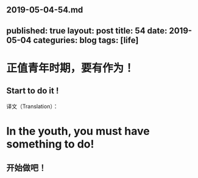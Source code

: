 2019-05-04-54.md
---
published: true
layout: post
title: 54
date: 2019-05-04
categuries: blog
tags: [life]
---

# 正值青年时期，要有作为！
## Start to do it !

译文（Translation）：

# In the youth, you must have something to do!
## 开始做吧！
